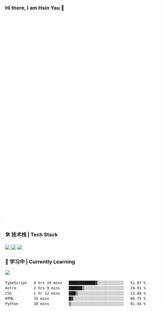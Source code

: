 ### Hi there, I am Hsin Yau 👋 
![Metrics](./github-metrics.svg)

### 🛠 技术栈 | Tech Stack
![](https://skillicons.dev/icons?i=html,css,js,ts,sass,jquery,bootstrap,vue&theme=light) 
![](https://skillicons.dev/icons?i=vite,nuxtjs,webpack,tailwindcss,windicss,nodejs,express,markdown&theme=light)
![](https://skillicons.dev/icons?i=mysql,mongodb,git,pug,vscode,idea,ps,figma&theme=light)

### 📖 学习中 | Currently Learning

![](https://skillicons.dev/icons?i=react,nextjs,svelte,nestjs,nginx,docker,rollupjs&theme=light)

<!--START_SECTION:waka-->

```txt
TypeScript   4 hrs 24 mins   ████████████▓░░░░░░░░░░░░   51.07 %
Astro        2 hrs 9 mins    ██████▒░░░░░░░░░░░░░░░░░░   24.91 %
CSS          1 hr 12 mins    ███▒░░░░░░░░░░░░░░░░░░░░░   13.88 %
HTML         35 mins         █▓░░░░░░░░░░░░░░░░░░░░░░░   06.75 %
Python       10 mins         ▒░░░░░░░░░░░░░░░░░░░░░░░░   01.94 %
```

<!--END_SECTION:waka-->
